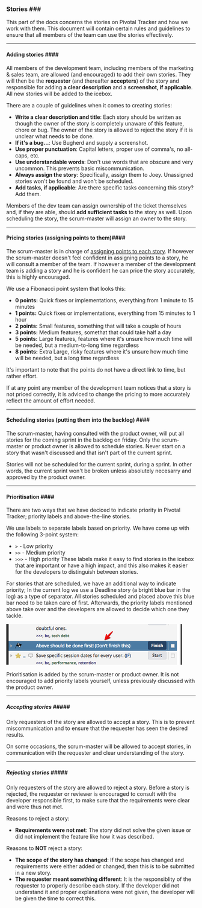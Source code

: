 ### Stories <a name="stories"></a>###

This part of the docs concerns the stories on Pivotal Tracker and how we work with them. This document will contain certain rules and guidelines to ensure that all members of the team can use the stories effectively.

* * *

#### Adding stories <a name="addingstories"></a>####
All members of the development team, including members of the marketing & sales team, are allowed (and encouraged) to add their own stories.
They will then be the __requester__ (and thereafter __accepters__) of the story and responsible for adding __a clear description__ and a __screenshot, if applicable__.
All new stories will be added to the icebox.

There are a couple of guidelines when it comes to creating stories:
* __Write a clear description and title__: Each story should be written as though the owner of the story is completely unaware of this feature, chore or bug. The owner of the story is allowed to reject the story if it is unclear what needs to be done.
* __If it's a bug...__: Use Bugherd and supply a screenshot.
* __Use proper punctuation__: Capital letters, proper use of comma's, no all-caps, etc.
* __Use understandable words__: Don't use words that are obscure and very uncommon. This prevents basic miscommunication.
* __Always assign the story__: Specifically, assign them to Joey. Unassigned stories won't be found and won't be scheduled.
* __Add tasks, if applicable__: Are there specific tasks concerning this story? Add them.

Members of the dev team can assign ownership of the ticket themselves and, if they are able, should __add sufficient tasks__ to the story as well.
Upon scheduling the story, the scrum-master will assign an owner to the story.

* * *

#### Pricing stories (assigning points to them)<a name="takingownership"></a>####
The scrum-master is in charge of [assigning points to each story](#points). If however the scrum-master doesn't feel confident in assigning points to a story, he will consult a member of the team. If however a member of the development team is adding a story and he is confident he can price the story accurately, this is highly encouraged.

We use a Fibonacci point system that looks this:
* __0 points:__ Quick fixes or implementations, everything from 1 minute to 15 minutes
* __1 points:__ Quick fixes or implementations, everything from 15 minutes to 1 hour
* __2 points:__ Small features, something that will take a couple of hours
* __3 points:__ Medium features, somethat that could take half a day
* __5 points:__ Large features, features where it's unsure how much time will be needed, but a medium-to-long time regardless
* __8 points:__ Extra Large, risky features where it's unsure how much time will be needed, but a long time regardless

It's important to note that the points do not have a direct link to time, but rather effort.

If at any point any member of the development team notices that a story is not priced correctly, it is adviced to change the pricing to more accurately reflect the amount of effort needed.

* * *

#### Scheduling stories (putting them into the backlog) <a name="schedulingstories"></a>####
The scrum-master, having consulted with the product owner, will put all stories for the coming sprint in the backlog on friday.
Only the scrum-master or product owner is allowed to schedule stories. Never start on a story that wasn't discussed and that isn't part of the current sprint.

Stories will not be scheduled for the current sprint, during a sprint. In other words, the current sprint won't be broken unless absolutely necesarry and approved by the product owner.

* * *

#### Prioritisation <a name="prioritisation"></a>####
There are two ways that we have deciced to indicate priority in Pivotal Tracker; priority labels and above-the-line stories.

We use labels to separate labels based on priority. We have come up with the following 3-point system:
* `>` - Low priority
* `>>` - Medium priority
* `>>>` - High priority
These labels make it easy to find stories in the icebox that are important or have a high impact, and this also makes it easier for the developers to distinguish between stories.

For stories that are scheduled, we have an additional way to indicate priority; In the current log we use a Deadline story (a bright blue bar in the log) as a type of separator. All stories scheduled and placed above this blue bar need to be taken care of first. Afterwards, the priority labels mentioned above take over and the developers are allowed to decide which one they tackle.

![alt text](assets/blue-bar-example.jpg "Blue bar on Pivotal Tracker")

Prioritisation is added by the scrum-master or product owner. It is not encouraged to add priority labels yourself, unless previously discussed with the product owner.

* * *

##### Accepting stories <a name="astories"></a>#####
Only requesters of the story are allowed to accept a story.
This is to prevent miscommunication and to ensure that the requester has seen the desired results.

On some occasions, the scrum-master will be allowed to accept stories, in communication with the requester and clear understanding of the story.

* * *

##### Rejecting stories <a name="dstories"></a>#####
Only requesters of the story are allowed to reject a story. Before a story is rejected, the requester or reviewer is encouraged to consult with the developer responsible first, to make sure that the requirements were clear and were thus not met.

Reasons to reject a story:
* __Requirements were not met__: The story did not solve the given issue or did not implement the feature like how it was described.

Reasons to __NOT__ reject a story:
* __The scope of the story has changed__: If the scope has changed and requirements were either added or changed, then this is to be submitted in a new story.
* __The requester meant something different__: It is the responsiblity of the requester to properly describe each story. If the developer did not understand it and proper explanations were not given, the developer will be given the time to correct this.
